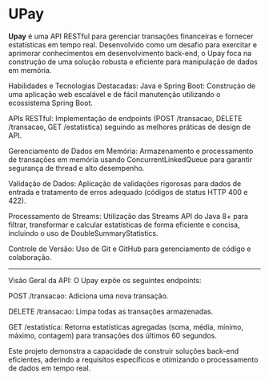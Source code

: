# UPay
**Upay** é uma API RESTful para gerenciar transações financeiras e fornecer estatísticas em tempo real. Desenvolvido como um desafio para exercitar e aprimorar conhecimentos em desenvolvimento back-end, o Upay foca na construção de uma solução robusta e eficiente para manipulação de dados em memória.

Habilidades e Tecnologias Destacadas:
Java e Spring Boot: Construção de uma aplicação web escalável e de fácil manutenção utilizando o ecossistema Spring Boot.

APIs RESTful: Implementação de endpoints (POST /transacao, DELETE /transacao, GET /estatistica) seguindo as melhores práticas de design de API.

Gerenciamento de Dados em Memória: Armazenamento e processamento de transações em memória usando ConcurrentLinkedQueue para garantir segurança de thread e alto desempenho.

Validação de Dados: Aplicação de validações rigorosas para dados de entrada e tratamento de erros adequado (códigos de status HTTP 400 e 422).

Processamento de Streams: Utilização das Streams API do Java 8+ para filtrar, transformar e calcular estatísticas de forma eficiente e concisa, incluindo o uso de DoubleSummaryStatistics.

Controle de Versão: Uso de Git e GitHub para gerenciamento de código e colaboração.

-----

Visão Geral da API:
O Upay expõe os seguintes endpoints:

POST /transacao: Adiciona uma nova transação.

DELETE /transacao: Limpa todas as transações armazenadas.

GET /estatistica: Retorna estatísticas agregadas (soma, média, mínimo, máximo, contagem) para transações dos últimos 60 segundos.

Este projeto demonstra a capacidade de construir soluções back-end eficientes, aderindo a requisitos específicos e otimizando o processamento de dados em tempo real.
